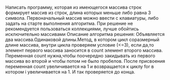 Написать программу, которая из имеющегося массива строк формирует массив из строк, длина которых меньше либо равна 3 символа. Первоначальный массив можно ввести с клавиатуры, либо задать на старте выполнения алгоритма. При решение не рекомендуется пользоваться коллекциями, лучше обойтись исключительно массивами
Описание алгоритма решения:
Объявляется два массива.Одинаковой длины.Метод, в котором цикл соразмерный длине массива, внутри цикла проверяем условие (<=3), если да,то элемент первого массива заносится в count элемент второго массива. Переменная count нужна,чтобы поочередно закидывать из первого массива во второй и чтобы потом не было пробелов. После присвоения переменная count увеличивается на 1 и возвращается к циклу for в котором i увеличивается на 1. И так проверяется до конца.